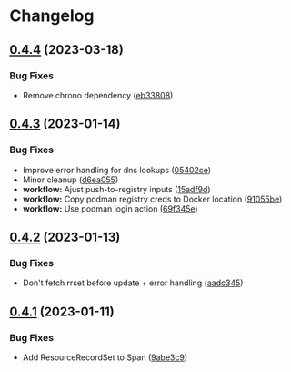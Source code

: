 # Changelog

## [0.4.4](https://github.com/pabrahamsson/dns-record-update/compare/v0.4.3...v0.4.4) (2023-03-18)


### Bug Fixes

* Remove chrono dependency ([eb33808](https://github.com/pabrahamsson/dns-record-update/commit/eb33808df04c55bc97f7251e90a39a9156f577bd))

## [0.4.3](https://github.com/pabrahamsson/dns-record-update/compare/v0.4.2...v0.4.3) (2023-01-14)


### Bug Fixes

* Improve error handling for dns lookups ([05402ce](https://github.com/pabrahamsson/dns-record-update/commit/05402ce87d721b0547a1694ece6fe614590b3325))
* Minor cleanup ([d6ea055](https://github.com/pabrahamsson/dns-record-update/commit/d6ea0552365f2913115f978827e9c7b2061beee9))
* **workflow:** Ajust push-to-registry inputs ([15adf9d](https://github.com/pabrahamsson/dns-record-update/commit/15adf9d2cc437f12cc93bc3078b382d713042e1f))
* **workflow:** Copy podman registry creds to Docker location ([91055be](https://github.com/pabrahamsson/dns-record-update/commit/91055be06da5f31b35bfac99a0ee80a31a0e6534))
* **workflow:** Use podman login action ([69f345e](https://github.com/pabrahamsson/dns-record-update/commit/69f345ed26312e2c6222f3fb36ff91799489196a))

## [0.4.2](https://github.com/pabrahamsson/dns-record-update/compare/v0.4.1...v0.4.2) (2023-01-13)


### Bug Fixes

* Don't fetch rrset before update + error handling ([aadc345](https://github.com/pabrahamsson/dns-record-update/commit/aadc345bcd1a20646a15887b9c6f41a37e09316d))

## [0.4.1](https://github.com/pabrahamsson/dns-record-update/compare/v0.4.0...v0.4.1) (2023-01-11)


### Bug Fixes

* Add ResourceRecordSet to Span ([9abe3c9](https://github.com/pabrahamsson/dns-record-update/commit/9abe3c95626bedbe4044bd38a38dfb7cd5729368))
